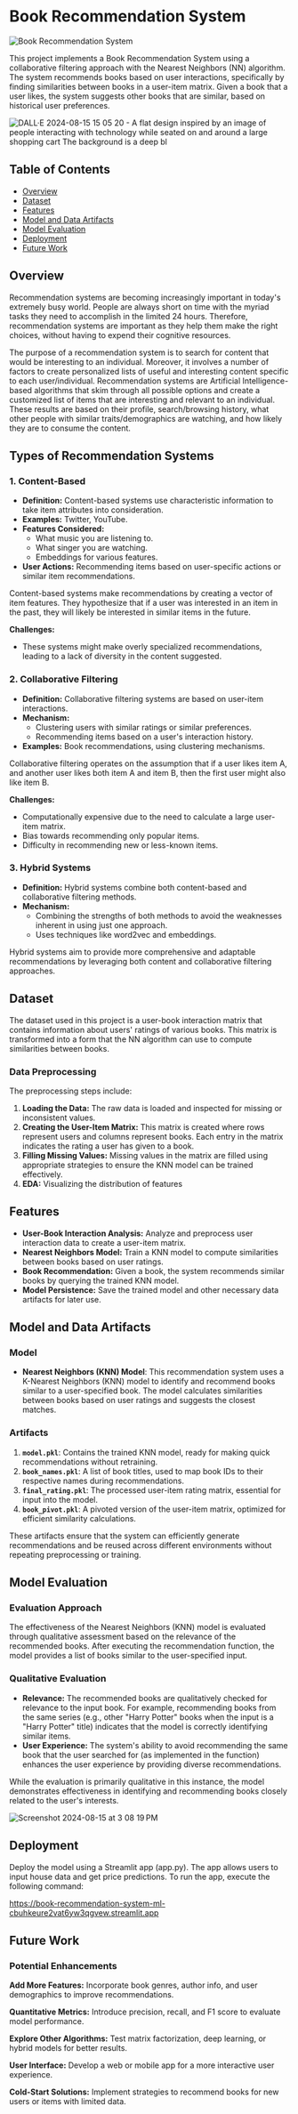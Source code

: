# Book Recommendation System

![Book Recommendation System](https://img.shields.io/badge/Recommendation%20System-Book-brightgreen)

This project implements a Book Recommendation System using a collaborative filtering approach with the Nearest Neighbors (NN) algorithm. The system recommends books based on user interactions, specifically by finding similarities between books in a user-item matrix. Given a book that a user likes, the system suggests other books that are similar, based on historical user preferences.

![DALL·E 2024-08-15 15 05 20 - A flat design inspired by an image of people interacting with technology while seated on and around a large shopping cart  The background is a deep bl](https://github.com/user-attachments/assets/677e53a9-6f54-40be-b084-ee67c0cd0de6)


## Table of Contents

- [Overview](#overview)
- [Dataset](#dataset)
- [Features](#features)
- [Model and Data Artifacts](#model-and-data-artifacts)
- [Model Evaluation](#model-evaluation)
- [Deployment](#deployment)
- [Future Work](#future-work)



## Overview

Recommendation systems are becoming increasingly important in today's extremely busy world. People are always short on time with the myriad tasks they need to accomplish in the limited 24 hours. Therefore, recommendation systems are important as they help them make the right choices, without having to expend their cognitive resources.

The purpose of a recommendation system is to search for content that would be interesting to an individual. Moreover, it involves a number of factors to create personalized lists of useful and interesting content specific to each user/individual. Recommendation systems are Artificial Intelligence-based algorithms that skim through all possible options and create a customized list of items that are interesting and relevant to an individual. These results are based on their profile, search/browsing history, what other people with similar traits/demographics are watching, and how likely they are to consume the content.



## Types of Recommendation Systems

### 1. Content-Based

- **Definition:** Content-based systems use characteristic information to take item attributes into consideration.
- **Examples:** Twitter, YouTube.
- **Features Considered:** 
  - What music you are listening to.
  - What singer you are watching.
  - Embeddings for various features.
- **User Actions:** Recommending items based on user-specific actions or similar item recommendations.

Content-based systems make recommendations by creating a vector of item features. They hypothesize that if a user was interested in an item in the past, they will likely be interested in similar items in the future.

**Challenges:**
- These systems might make overly specialized recommendations, leading to a lack of diversity in the content suggested.

### 2. Collaborative Filtering

- **Definition:** Collaborative filtering systems are based on user-item interactions.
- **Mechanism:** 
  - Clustering users with similar ratings or similar preferences.
  - Recommending items based on a user's interaction history.
- **Examples:** Book recommendations, using clustering mechanisms.

Collaborative filtering operates on the assumption that if a user likes item A, and another user likes both item A and item B, then the first user might also like item B.

**Challenges:**
- Computationally expensive due to the need to calculate a large user-item matrix.
- Bias towards recommending only popular items.
- Difficulty in recommending new or less-known items.

### 3. Hybrid Systems

- **Definition:** Hybrid systems combine both content-based and collaborative filtering methods.
- **Mechanism:** 
  - Combining the strengths of both methods to avoid the weaknesses inherent in using just one approach.
  - Uses techniques like word2vec and embeddings.

Hybrid systems aim to provide more comprehensive and adaptable recommendations by leveraging both content and collaborative filtering approaches.


## Dataset

The dataset used in this project is a user-book interaction matrix that contains information about users' ratings of various books. This matrix is transformed into a form that the NN algorithm can use to compute similarities between books.

### Data Preprocessing

The preprocessing steps include:

1. **Loading the Data:** The raw data is loaded and inspected for missing or inconsistent values.
2. **Creating the User-Item Matrix:** This matrix is created where rows represent users and columns represent books. Each entry in the matrix indicates the rating a user has given to a book.
3. **Filling Missing Values:** Missing values in the matrix are filled using appropriate strategies to ensure the KNN model can be trained effectively.
4. **EDA:** Visualizing the distribution of features

## Features

- **User-Book Interaction Analysis:** Analyze and preprocess user interaction data to create a user-item matrix.
- **Nearest Neighbors Model:** Train a KNN model to compute similarities between books based on user ratings.
- **Book Recommendation:** Given a book, the system recommends similar books by querying the trained KNN model.
- **Model Persistence:** Save the trained model and other necessary data artifacts for later use.


## Model and Data Artifacts

### Model

- **Nearest Neighbors (KNN) Model**: This recommendation system uses a K-Nearest Neighbors (KNN) model to identify and recommend books similar to a user-specified book. The model calculates similarities between books based on user ratings and suggests the closest matches.

### Artifacts

1. **`model.pkl`**: Contains the trained KNN model, ready for making quick recommendations without retraining.
2. **`book_names.pkl`**: A list of book titles, used to map book IDs to their respective names during recommendations.
3. **`final_rating.pkl`**: The processed user-item rating matrix, essential for input into the model.
4. **`book_pivot.pkl`**: A pivoted version of the user-item matrix, optimized for efficient similarity calculations.

These artifacts ensure that the system can efficiently generate recommendations and be reused across different environments without repeating preprocessing or training.

## Model Evaluation

### Evaluation Approach

The effectiveness of the Nearest Neighbors (KNN) model is evaluated through qualitative assessment based on the relevance of the recommended books. After executing the recommendation function, the model provides a list of books similar to the user-specified input.

### Qualitative Evaluation

- **Relevance:** The recommended books are qualitatively checked for relevance to the input book. For example, recommending books from the same series (e.g., other "Harry Potter" books when the input is a "Harry Potter" title) indicates that the model is correctly identifying similar items.
- **User Experience:** The system's ability to avoid recommending the same book that the user searched for (as implemented in the function) enhances the user experience by providing diverse recommendations.

While the evaluation is primarily qualitative in this instance, the model demonstrates effectiveness in identifying and recommending books closely related to the user's interests. 

![Screenshot 2024-08-15 at 3 08 19 PM](https://github.com/user-attachments/assets/1e2297d9-d12e-4ea2-bc3a-a9da294f2062)

## Deployment
Deploy the model using a Streamlit app (app.py). The app allows users to input house data and get price predictions. To run the app, execute the following command:

https://book-recommendation-system-ml-cbuhkeure2vat6yw3qgvew.streamlit.app

  

## Future Work

### Potential Enhancements

 **Add More Features:** Incorporate book genres, author info, and user demographics to improve recommendations.
  
 **Quantitative Metrics:** Introduce precision, recall, and F1 score to evaluate model performance.

 **Explore Other Algorithms:** Test matrix factorization, deep learning, or hybrid models for better results.

 **User Interface:** Develop a web or mobile app for a more interactive user experience.

 **Cold-Start Solutions:** Implement strategies to recommend books for new users or items with limited data.


